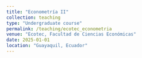 ```yaml
---
title: "Econometría II"
collection: teaching
type: "Undergraduate course"
permalink: /teaching/ecotec_econometria
venue: "Ecotec, Facultad de Ciencias Económicas"
date: 2025-01-01
location: "Guayaquil, Ecuador"
---
```

